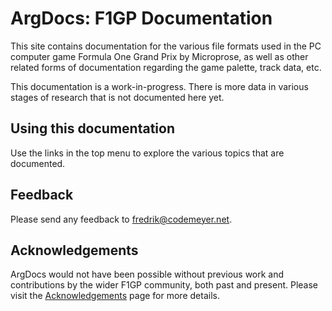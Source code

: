 # ArgDocs: F1GP Documentation

This site contains documentation for the various file formats used in the PC computer game
Formula One Grand Prix by Microprose, as well as other related forms of documentation
regarding the game palette, track data, etc.

This documentation is a work-in-progress. There is more data in various stages
of research that is not documented here yet.


## Using this documentation

Use the links in the top menu to explore the various topics that are documented.


## Feedback

Please send any feedback to [fredrik@codemeyer.net](mailto:fredrik@codemeyer.net).


## Acknowledgements

ArgDocs would not have been possible without previous work and contributions
by the wider F1GP community, both past and present. Please visit
the [Acknowledgements](/acknowledgements/) page for more details.
